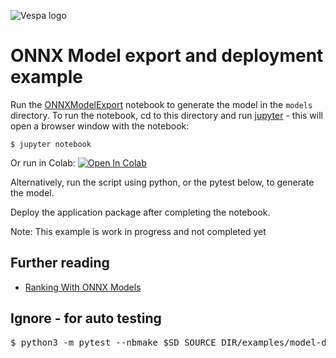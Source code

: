 
<!-- Copyright Yahoo. Licensed under the terms of the Apache 2.0 license. See LICENSE in the project root. -->

![Vespa logo](https://vespa.ai/assets/vespa-logo-color.png)

# ONNX Model export and deployment example
Run the [ONNXModelExport](ONNXModelExport.ipynb) notebook to generate the model in the `models` directory.
To run the notebook, cd to this directory and run [jupyter](https://jupyter.org/install) -
this will open a browser window with the notebook:

    $ jupyter notebook

Or run in Colab: 
[![Open In Colab](https://colab.research.google.com/assets/colab-badge.svg)](https://colab.research.google.com/github/vespa-engine/sample-apps/blob/master/examples/model-deployment/ONNXModelExport.ipynb)

Alternatively, run the script using python, or the pytest below, to generate the model.

Deploy the application package after completing the notebook.

Note: This example is work in progress and not completed yet


## Further reading
* [Ranking With ONNX Models](https://docs.vespa.ai/en/onnx.html)


## Ignore - for auto testing

<pre data-test="exec" data-test-assert-contains="1 passed">
$ python3 -m pytest --nbmake $SD_SOURCE_DIR/examples/model-deployment/ONNXModelExport.ipynb
</pre>
